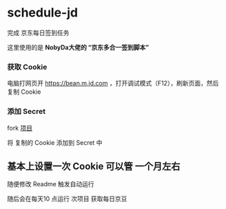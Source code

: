 # schedule-jd
完成 京东每日签到任务

这里使用的是 **NobyDa大佬的 “京东多合一签到脚本”**

### 获取 Cookie

电脑打网页开 https://bean.m.jd.com ，打开调试模式（F12），刷新页面，然后 复制 Cookie

### 添加 Secret 

fork [项目](https://github.com/xiaoxiunique/schedule-jd)

将 复制的 Cookie 添加到 Secret 中

## 基本上设置一次 Cookie 可以管 一个月左右

随便修改 Readme 触发自动运行

随后会在每天10 点运行 次项目 获取每日京豆
